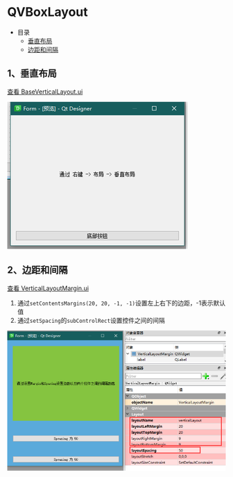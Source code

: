 # QVBoxLayout

- 目录
  - [垂直布局](#1垂直布局)
  - [边距和间隔](#2边距和间隔)

## 1、垂直布局
[查看 BaseVerticalLayout.ui](Data/BaseVerticalLayout.ui)

![BaseVerticalLayout](ScreenShot/BaseVerticalLayout.png)

## 2、边距和间隔
[查看 VerticalLayoutMargin.ui](Data/VerticalLayoutMargin.ui)

1. 通过`setContentsMargins(20, 20, -1, -1)`设置左上右下的边距，-1表示默认值
2. 通过`setSpacing`的`subControlRect`设置控件之间的间隔

![VerticalLayoutMargin](ScreenShot/VerticalLayoutMargin.png)